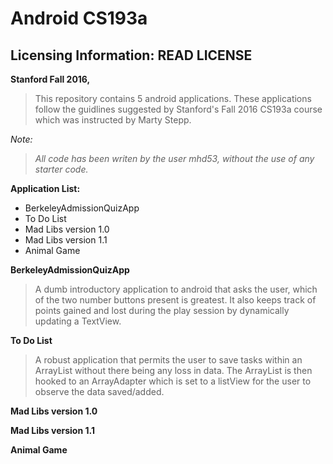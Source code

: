 # Android CS193a
## Licensing Information: READ LICENSE
**Stanford Fall 2016,** 
>This repository contains 5 android applications. These applications follow the guidlines suggested by Stanford's Fall 2016 CS193a course which was instructed by Marty Stepp.

*Note:*
>*All code has been writen by the user mhd53, without the use of any starter code.*

**Application List:** 

* BerkeleyAdmissionQuizApp
* To Do List
* Mad Libs version 1.0
* Mad Libs version 1.1
* Animal Game

**BerkeleyAdmissionQuizApp**
> A dumb introductory application to android that asks the user, which of the two number buttons present is greatest. 
It also keeps track of points gained and lost during the play session by dynamically updating a TextView.

**To Do List**
> A robust application that permits the user to save tasks within an ArrayList without there being any loss in data.
The ArrayList is then hooked to an ArrayAdapter which is set to a listView for the user to observe the data saved/added.

**Mad Libs version 1.0**
>

**Mad Libs version 1.1**
>

**Animal Game**
>




